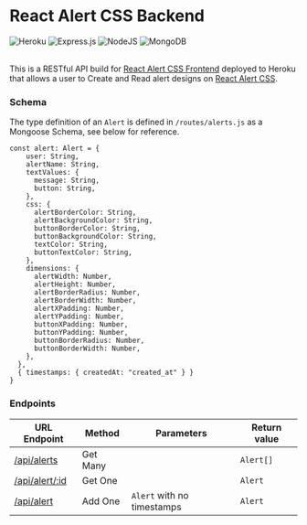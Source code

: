 # React Alert CSS Backend

<div>
   <img alt="Heroku" src="https://img.shields.io/badge/heroku-%23430098.svg?style=for-the-badge&logo=heroku&logoColor=white"/>
   <img alt="Express.js" src="https://img.shields.io/badge/express.js-%23404d59.svg?style=for-the-badge&logo=express&logoColor=%2361DAFB"/>
  <img alt="NodeJS" src="https://img.shields.io/badge/node.js-%2343853D.svg?style=for-the-badge&logo=node-dot-js&logoColor=white"/>
  <img alt="MongoDB" src ="https://img.shields.io/badge/MongoDB-%234ea94b.svg?style=for-the-badge&logo=mongodb&logoColor=white"/>
</div>
&nbsp;

This is a RESTful API build for [React Alert CSS Frontend](https://github.com/theFl00f/react-alert-css) deployed to Heroku that allows a user to Create and Read alert designs on [React Alert CSS](https://react-alert-css.netlify.app).
  
### Schema
The type definition of an `Alert` is defined in `/routes/alerts.js` as a Mongoose Schema, see below for reference.

```node
const alert: Alert = {
    user: String,
    alertName: String,
    textValues: {
      message: String,
      button: String,
    },
    css: {
      alertBorderColor: String,
      alertBackgroundColor: String,
      buttonBorderColor: String,
      buttonBackgroundColor: String,
      textColor: String,
      buttonTextColor: String,
    },
    dimensions: {
      alertWidth: Number,
      alertHeight: Number,
      alertBorderRadius: Number,
      alertBorderWidth: Number,
      alertXPadding: Number,
      alertYPadding: Number,
      buttonXPadding: Number,
      buttonYPadding: Number,
      buttonBorderRadius: Number,
      buttonBorderWidth: Number,
    },
  },
  { timestamps: { createdAt: "created_at" } }
}
```

### Endpoints

| URL Endpoint | Method | Parameters | Return value 
|---|---|---|---|
|[/api/alerts](https://react-alert-css-backend.herokuapp.com/api/alerts)|Get Many| | `Alert[]` |
|[/api/alert/:id](http://react-alert-css-backend.herokuapp.com/api/alert/60a5c40242ede7a712edacc6)|Get One| | `Alert` |
|[/api/alert](https://react-alert-css-backend.herokuapp.com/api/alert)|Add One| `Alert` with no timestamps | `Alert` |
